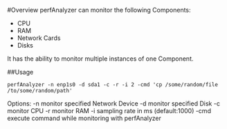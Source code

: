#Overview
perfAnalyzer can monitor the following Components:
- CPU
- RAM
- Network Cards
- Disks

It has the ability to monitor multiple instances of one Component.

##Usage
```
perfAnalyzer -n enp1s0 -d sda1 -c -r -i 2 -cmd 'cp /some/random/file /to/some/random/path'
```

Options:
  -n <device>   monitor specified Network Device
  -d <device>   monitor specified Disk
	-c            monitor CPU
	-r            monitor RAM
	-i            sampling rate in ms (default:1000)
	-cmd          execute command while monitoring with perfAnalyzer
